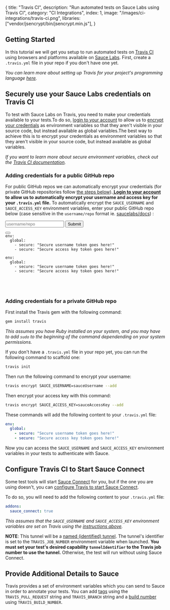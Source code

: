 {
  title: "Travis CI",
  description: "Run automated tests on Sauce Labs using Travis CI",
  category: "CI Integrations",
  index: 1,
  image: "/images/ci-integrations/travis-ci.png",
  libraries: ["vendor/jsencrypt/bin/jsencrypt.min.js"],
}

## Getting Started

In this tutorial we will get you setup to run automated tests on
[Travis CI](https://travis-ci.org/) using browsers and platforms available on
[Sauce Labs](https://saucelabs.com). First, create a `.travis.yml` file in your repo if you don't have one yet.

*You can learn more about setting up Travis for your project's programming language [here](http://about.travis-ci.org/docs/user/getting-started/#Getting-started).*

## Securely use your Sauce Labs credentials on Travis CI

To test with Sauce Labs on Travis, you need to make your credentials available to your tests.<span class="show-inline-when-un-authenticated">To do so, <a href="#" id="travis-login-redirect">login to your account</a> to allow us to [encrypt your credentials](#adding-credentials-for-a-public-github-repo) as environment variables so that they aren't visible in your source code, but instead available as global variables.</span><span class="show-inline-when-authenticated">The best way to achieve this is to encrypt your credentials as environment variables so that they aren't visible in your source code, but instead available as global variables.</span>

*If you want to learn more about secure environment variables, check out the
[Travis
CI documentation](http://about.travis-ci.org/docs/user/build-configuration/#Secure-environment-variables).*

### Adding credentials for a public GitHub repo

<span>For public GitHub repos we can automatically encrypt your credentials (for private GitHub repositories follow [the steps below](#adding-credentials-for-a-private-github-repo)).</span><span class="show-inline-when-un-authenticated"><b><a href="#" id="travis-login-redirect-adding-credentials"> Login to your account</a> to allow us to automatically encrypt your username and access key for your `.travis.yml` file.</b></span><span class="show-inline-when-authenticated"> To automatically encrypt the `SAUCE_USERNAME` and `SAUCE_ACCESS_KEY` environment variables, enter your public GitHub repo below (case sensitive in the `username/repo` format ie. <a href="https://github.com/saucelabs/docs" target="_blank">saucelabs/docs</a>) :</span>
<div class="show-when-authenticated">
<div class="container-fluid">
  <div class="row">
  <div class="input-group col-md-6">
      <input class="form-control" id="repo" placeholder="username/repo" required="required" type="text">
      <span class="input-group-btn">
      <button class="btn btn-default" type="button" id="encrypt">Submit</button>
      </span>
  </div>
  <div id="output"></div>
  </div>
</div>
</div>

<pre><code class="lang-yaml"><div class="button-container"><button data-clipboard-target="travis-auto-encryption" class="btn btn-default clipboard"><span class="fa fa-clipboard"></span></button><div id="code-4" class="hidden">env:
  global:
    - secure: "Secure username token goes here!"
    - secure: "Secure access key token goes here!"</div></div><div class="highlight" id="travis-auto-encryption"><pre><span class="l-Scalar-Plain">env</span><span class="p-Indicator">:</span>
  <span class="l-Scalar-Plain">global</span><span class="p-Indicator">:</span>
    <span class="p-Indicator">-</span> <span class="l-Scalar-Plain">secure</span><span class="p-Indicator">:</span> <span class="s" id="usernameContainer">"Secure username token goes here!"</span>
    <span class="p-Indicator">-</span> <span class="l-Scalar-Plain">secure</span><span class="p-Indicator">:</span> <span class="s" id="accessKeyContainer">"Secure access key token goes here!"</span>
</pre></div>
</code></pre>

<span class="show-after-encryption" style="display:none" >Now you can skip to our section on [configuring Travis CI to start Sauce Connect](#configure-travis-ci-to-start-sauce-connect).</span>

### Adding credentials for a private GitHub repo

First install the Travis gem with the following command:

```bash
gem install travis
```
*This assumes you have Ruby installed on your system, and you may have to add `sudo` to the beginning of the command dependending on your system permissions.*

If you don't have a `.travis.yml` file in your repo yet, you can run the following command to scaffold one:

```bash
travis init
```

Then run the following command to encrypt your username:

```bash
travis encrypt SAUCE_USERNAME=sauceUsername --add
```

Then encrypt your access key with this command:

```bash
travis encrypt SAUCE_ACCESS_KEY=sauceAccessKey --add
```

These commands will add the following content to your  `.travis.yml` file:

```yaml
env:
  global:
    - secure: "Secure username token goes here!"
    - secure: "Secure access key token goes here!"
```

Now you can access the `SAUCE_USERNAME` and `SAUCE_ACCESS_KEY` environment variables in your tests to authenticate with Sauce.

## Configure Travis CI to Start Sauce Connect

Some test tools will start [Sauce Connect](/reference/sauce-connect) for you, but if the one you are using doesn't, you can [configure Travis to start Sauce Connect](http://docs.travis-ci.com/user/sauce-connect/).

To do so, you will need to add the following content to your `.travis.yml` file:

```yaml
addons:
  sauce_connect: true
```
*This assumes that the `SAUCE_USERNAME` and `SAUCE_ACCESS_KEY` environment variables are set on Travis using the [instructions above](#adding-credentials-for-a-public-github-repo).*

**NOTE**: This tunnel will be a [named (identified) tunnel](/reference/sauce-connect/#using-tunnel-identifiers). The tunnel's identifier is set to the `TRAVIS_JOB_NUMBER` environment variable when launched. **You must set your test's desired capability `tunnelIdentifier` to the Travis job number to use the tunnel.** Otherwise, the test will run without using Sauce Connect.

## Provide Additional Details to Sauce

Travis provides a set of environment variables which you can send to Sauce in order to annotate your tests. You can add [tags](/reference/test-configuration/#tagging) using the `TRAVIS_PULL_REQUEST` string and `TRAVIS_BRANCH` string and a [build number](/reference/test-configuration/#recording-build-numbers) using `TRAVIS_BUILD_NUMBER`.